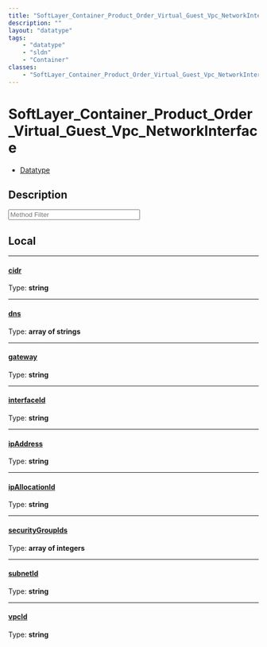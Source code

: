 ```yaml
---
title: "SoftLayer_Container_Product_Order_Virtual_Guest_Vpc_NetworkInterface"
description: ""
layout: "datatype"
tags:
    - "datatype"
    - "sldn"
    - "Container"
classes:
    - "SoftLayer_Container_Product_Order_Virtual_Guest_Vpc_NetworkInterface"
---
```


# SoftLayer_Container_Product_Order_Virtual_Guest_Vpc_NetworkInterface
<div id='service-datatype'>
    <ul id='sldn-reference-tabs'>
        <li id='datatype'> <a href='/reference/datatypes/SoftLayer_Container_Product_Order_Virtual_Guest_Vpc_NetworkInterface' >Datatype</a></li>
    </ul>
</div>

## Description 






<!-- Service Filer BEGIN -->
<div class="view-filters">
        <div class="clearfix">
            <div class="search-input-box">
                <input placeholder="Method Filter" onkeyup="titleSearch(inputId='prop-input', divId='properties', elementClass='prop-row')" 
                    type="text" id="prop-input" value="" size="30" maxlength="128" class="form-text">
            </div>
        </div>
</div>
<!-- Service Filer END -->

<div id="properties" class="content">
<div id="localProperties" class="prop-content" >

## Local
-----
[cidr]: #cidr
#### [cidr]
  
<span class="type-label">Type: </span>**string**

-----
[dns]: #dns
#### [dns]
  
<span class="type-label">Type: </span>**array of strings**

-----
[gateway]: #gateway
#### [gateway]
  
<span class="type-label">Type: </span>**string**

-----
[interfaceId]: #interfaceid
#### [interfaceId]
  
<span class="type-label">Type: </span>**string**

-----
[ipAddress]: #ipaddress
#### [ipAddress]
  
<span class="type-label">Type: </span>**string**

-----
[ipAllocationId]: #ipallocationid
#### [ipAllocationId]
  
<span class="type-label">Type: </span>**string**

-----
[securityGroupIds]: #securitygroupids
#### [securityGroupIds]
  
<span class="type-label">Type: </span>**array of integers**

-----
[subnetId]: #subnetid
#### [subnetId]
  
<span class="type-label">Type: </span>**string**

-----
[vpcId]: #vpcid
#### [vpcId]
  
<span class="type-label">Type: </span>**string**

</div>
<!-- LOCAL PROPERTY END -->

</div>


